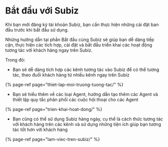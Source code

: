 # Bắt đầu với Subiz

Khi bạn mới đăng ký tài khoản Subiz, bạn cần thực hiện những cài đặt ban đầu trước khi bắt đầu sử dụng.

Những hướng dẫn tại phần Bắt đầu cùng Subiz sẽ giúp bạn dễ dàng tiếp cận, thực hiện các tích hợp, cài đặt và bắt đầu triển khai các hoạt động tương tác với khách hàng ngay trên Subiz.

Trong đó:

* Bạn sẽ dễ dàng tích hợp các kênh tương tác vào Subiz để có thể tương tác, theo đuổi khách hàng từ nhiều kênh ngay trên Subiz

{% page-ref page="thiet-lap-moi-truong-tuong-tac/" %}

* Bạn sẽ hiểu thêm về các loại Agent, hướng dẫn tạo thêm các Agent và thiết lập quy tắc phân phối các cuộc hội thoại cho các Agent

{% page-ref page="trien-khai-hoat-dong/" %}

* Bạn cũng có thể sử dụng Subiz hàng ngày, cụ thể là cách thức tương tác với khách hàng trên các kênh và sử dụng những tiện ích giúp bạn tương tác tốt hơn với khách hàng

{% page-ref page="lam-viec-tren-subiz/" %}



